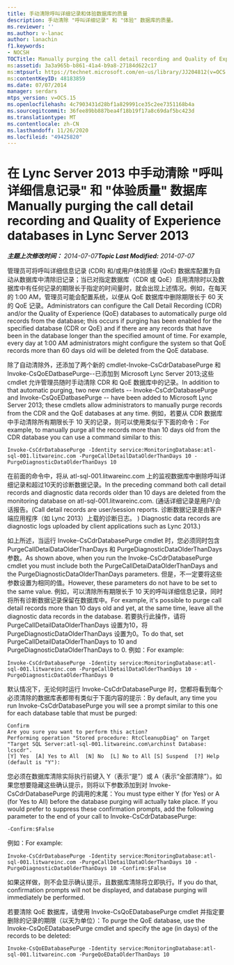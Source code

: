 ```yaml
---
title: 手动清除呼叫详细记录和体验数据库的质量
description: 手动清除 "呼叫详细记录" 和 "体验" 数据库的质量。
ms.reviewer: ''
ms.author: v-lanac
author: lanachin
f1.keywords:
- NOCSH
TOCTitle: Manually purging the call detail recording and Quality of Experience databases
ms:assetid: 3a3a965b-b861-41a4-b9a8-27184d622c17
ms:mtpsurl: https://technet.microsoft.com/en-us/library/JJ204812(v=OCS.15)
ms:contentKeyID: 48183859
ms.date: 07/07/2014
manager: serdars
mtps_version: v=OCS.15
ms.openlocfilehash: 4c7903431d28bf1a829991ce35c2ee7351168b4a
ms.sourcegitcommit: 36fee89bb887bea4f18b19f17a8c69daf5bc423d
ms.translationtype: MT
ms.contentlocale: zh-CN
ms.lasthandoff: 11/26/2020
ms.locfileid: "49425820"
---
```

# <a name="manually-purging-the-call-detail-recording-and-quality-of-experience-databases-in-lync-server-2013"></a><span data-ttu-id="cd07f-103">在 Lync Server 2013 中手动清除 "呼叫详细信息记录" 和 "体验质量" 数据库</span><span class="sxs-lookup"><span data-stu-id="cd07f-103">Manually purging the call detail recording and Quality of Experience databases in Lync Server 2013</span></span>

<div data-xmlns="http://www.w3.org/1999/xhtml">

<div class="topic" data-xmlns="http://www.w3.org/1999/xhtml" data-msxsl="urn:schemas-microsoft-com:xslt" data-cs="https://msdn.microsoft.com/">

<div data-asp="https://msdn2.microsoft.com/asp">



</div>

<div id="mainSection">

<div id="mainBody"><span data-ttu-id="cd07f-104">

<span> </span></span><span class="sxs-lookup"><span data-stu-id="cd07f-104">

<span> </span></span></span>

<span data-ttu-id="cd07f-105">_**主题上次修改时间：** 2014-07-07_</span><span class="sxs-lookup"><span data-stu-id="cd07f-105">_**Topic Last Modified:** 2014-07-07_</span></span>

<span data-ttu-id="cd07f-p101">管理员可将呼叫详细信息记录 (CDR) 和/或用户体验质量 (QoE) 数据库配置为自动从数据库中清除旧记录；当已对指定数据库（CDR 或 QoE）启用清除时以及数据库中有任何记录的期限长于指定的时间量时，就会出现上述情况。例如，在每天的 1:00 AM，管理员可能会配置系统，以便从 QoE 数据库中删除期限长于 60 天的 QoE 记录。</span><span class="sxs-lookup"><span data-stu-id="cd07f-p101">Administrators can configure the Call Detail Recording (CDR) and/or the Quality of Experience (QoE) databases to automatically purge old records from the database; this occurs if purging has been enabled for the specified database (CDR or QoE) and if there are any records that have been in the database longer than the specified amount of time. For example, every day at 1:00 AM administrators might configure the system so that QoE records more than 60 days old will be deleted from the QoE database.</span></span>

<span data-ttu-id="cd07f-108">除了自动清除外，还添加了两个新的 cmdlet-Invoke-CsCdrDatabasePurge 和 Invoke-CsQoEDatbasePurge--已添加到 Microsoft Lync Server 2013;这些 cmdlet 允许管理员随时手动清除 CDR 和 QoE 数据库中的记录。</span><span class="sxs-lookup"><span data-stu-id="cd07f-108">In addition to that automatic purging, two new cmdlets -- Invoke-CsCdrDatabasePurge and Invoke-CsQoEDatbasePurge -- have been added to Microsoft Lync Server 2013; these cmdlets allow administrators to manually purge records from the CDR and the QoE databases at any time.</span></span> <span data-ttu-id="cd07f-109">例如，若要从 CDR 数据库中手动清除所有期限长于 10 天的记录，则可以使用类似于下面的命令：</span><span class="sxs-lookup"><span data-stu-id="cd07f-109">For example, to manually purge all the records more than 10 days old from the CDR database you can use a command similar to this:</span></span>

    Invoke-CsCdrDatabasePurge -Identity service:MonitoringDatabase:atl-sql-001.litwareinc.com -PurgeCallDetailDataOlderThanDays 10 -PurgeDiagnosticDataOlderThanDays 10

<span data-ttu-id="cd07f-110">在前面的命令中，将从 atl-sql-001.litwareinc.com 上的监视数据库中删除呼叫详细记录和超过10天的诊断数据记录。</span><span class="sxs-lookup"><span data-stu-id="cd07f-110">In the preceding command both call detail records and diagnostic data records older than 10 days are deleted from the monitoring database on atl-sql-001.litwareinc.com.</span></span> <span data-ttu-id="cd07f-111"> (通话详细记录是用户/会话报告。</span><span class="sxs-lookup"><span data-stu-id="cd07f-111">(Call detail records are user/session reports.</span></span> <span data-ttu-id="cd07f-112">诊断数据记录是由客户端应用程序（如 Lync 2013）上载的诊断日志。 ) </span><span class="sxs-lookup"><span data-stu-id="cd07f-112">Diagnostic data records are diagnostic logs uploaded by client applications such as Lync 2013.)</span></span>

<span data-ttu-id="cd07f-113">如上所述，当运行 Invoke-CsCdrDatabasePurge cmdlet 时，您必须同时包含 PurgeCallDetaiDataOlderThanDays 和 PurgeDiagnosticDataOlderThanDays 参数。</span><span class="sxs-lookup"><span data-stu-id="cd07f-113">As shown above, when you run the Invoke-CsCdrDatabasePurge cmdlet you must include both the PurgeCallDetaiDataOlderThanDays and the PurgeDiagnosticDataOlderThanDays parameters.</span></span> <span data-ttu-id="cd07f-114">但是，不一定要将这些参数设置为相同的值。</span><span class="sxs-lookup"><span data-stu-id="cd07f-114">However, these parameters do not have to be set to the same value.</span></span> <span data-ttu-id="cd07f-115">例如，可以清除所有期限长于 10 天的呼叫详细信息记录，同时将所有诊断数据记录保留在数据库中。</span><span class="sxs-lookup"><span data-stu-id="cd07f-115">For example, it's possible to purge call detail records more than 10 days old and yet, at the same time, leave all the diagnostic data records in the database.</span></span> <span data-ttu-id="cd07f-116">若要执行此操作，请将 PurgeCallDetailDataOlderThanDays 设置为10，将 PurgeDiagnosticDataOlderThanDays 设置为0。</span><span class="sxs-lookup"><span data-stu-id="cd07f-116">To do that, set PurgeCallDetailDataOlderThanDays to 10 and PurgeDiagnosticDataOlderThanDays to 0.</span></span> <span data-ttu-id="cd07f-117">例如：</span><span class="sxs-lookup"><span data-stu-id="cd07f-117">For example:</span></span>

    Invoke-CsCdrDatabasePurge -Identity service:MonitoringDatabase:atl-sql-001.litwareinc.com -PurgeCallDetailDataOlderThanDays 10 -PurgeDiagnosticDataOlderThanDays 0

<span data-ttu-id="cd07f-118">默认情况下，无论何时运行 Invoke-CsCdrDatabasePurge 时，您都将看到每个必须清除的数据库表都带有类似于下面内容的提示：</span><span class="sxs-lookup"><span data-stu-id="cd07f-118">By default, any time you run Invoke-CsCdrDatabasePurge you will see a prompt similar to this one for each database table that must be purged:</span></span>

    Confirm
    Are you sure you want to perform this action?
    Performing operation "Stored procedure: RtcCleanupDiag" on Target "Target SQL Server:atl-sql-001.litwareinc.com\archinst Database: lcscdr".
    [Y] Yes  [A] Yes to All  [N] No  [L] No to All [S] Suspend  [?] Help (default is "Y"):

<span data-ttu-id="cd07f-p105">您必须在数据库清除实际执行前键入 Y（表示“是”）或 A（表示“全部清除”）。如果您想要隐藏这些确认提示，则将以下参数添加到对 Invoke-CsCdrDatabasePurge 的调用的末尾：</span><span class="sxs-lookup"><span data-stu-id="cd07f-p105">You must type either Y (for Yes) or A (for Yes to All) before the database purging will actually take place. If you would prefer to suppress these confirmation prompts, add the following parameter to the end of your call to Invoke-CsCdrDatabasePurge:</span></span>

    -Confirm:$False

<span data-ttu-id="cd07f-121">例如：</span><span class="sxs-lookup"><span data-stu-id="cd07f-121">For example:</span></span>

    Invoke-CsCdrDatabasePurge -Identity service:MonitoringDatabase:atl-sql-001.litwareinc.com -PurgeCallDetailDataOlderThanDays 10 -PurgeDiagnosticDataOlderThanDays 10 -Confirm:$False

<span data-ttu-id="cd07f-122">如果这样做，则不会显示确认提示，且数据库清除将立即执行。</span><span class="sxs-lookup"><span data-stu-id="cd07f-122">If you do that, confirmation prompts will not be displayed, and database purging will immediately be performed.</span></span>

<span data-ttu-id="cd07f-123">若要清除 QoE 数据库，请使用 Invoke-CsQoEDatabasePurge cmdlet 并指定要删除的记录的期限（以天为单位）：</span><span class="sxs-lookup"><span data-stu-id="cd07f-123">To purge the QoE database, use the Invoke-CsQoEDatabasePurge cmdlet and specify the age (in days) of the records to be deleted:</span></span>

    Invoke-CsQoEDatabasePurge -Identity service:MonitoringDatabase:atl-sql-001.litwareinc.com -PurgeQoEDataOlderThanDays 10

<span data-ttu-id="cd07f-124"></div>

<span> </span>

</div>

</div>

</span><span class="sxs-lookup"><span data-stu-id="cd07f-124"></div>

<span> </span>

</div>

</div>

</span></span></div>

